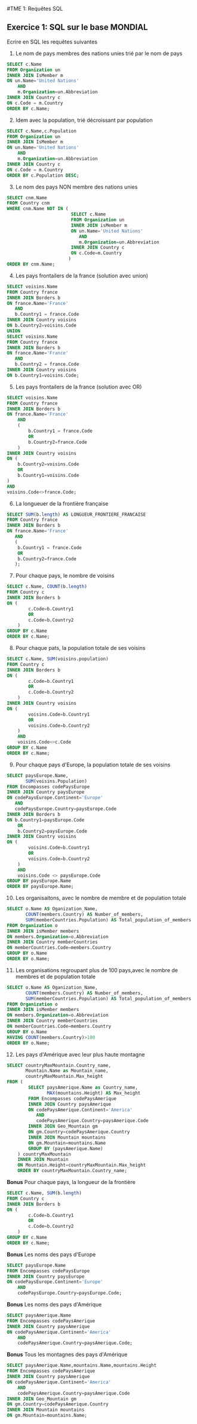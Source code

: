 #TME 1: Requêtes SQL

## Exercice 1: SQL sur le base MONDIAL

Ecrire en SQL les requêtes suivantes

1. Le nom de pays membres des nations unies trié par le nom de pays
```sql
SELECT c.Name 
FROM Organization un 
INNER JOIN IsMember m 
ON un.Name='United Nations' 
    AND 
    m.Organization=un.Abbreviation 
INNER JOIN Country c 
ON c.Code = m.Country 
ORDER BY c.Name;
```
2. Idem avec la population, trié décroissant par population
```sql
SELECT c.Name,c.Population 
FROM Organization un 
INNER JOIN IsMember m 
ON un.Name='United Nations' 
    AND 
    m.Organization=un.Abbreviation 
INNER JOIN Country c 
ON c.Code = m.Country 
ORDER BY c.Population DESC;
```
3. Le nom des pays NON membre des nations unies
```sql
SELECT cnm.Name 
FROM Country cnm 
WHERE cnm.Name NOT IN (
                        SELECT c.Name 
                        FROM Organization un 
                        INNER JOIN isMember m 
                        ON un.Name='United Nations' 
                           AND 
                           m.Organization=un.Abbreviation 
                        INNER JOIN Country c 
                        ON c.Code=m.Country
                       ) 
ORDER BY cnm.Name;
```
4. Les pays frontailers de la france (solution avec union)
```sql
SELECT voisins.Name 
FROM Country france 
INNER JOIN Borders b 
ON france.Name='France'  
   AND 
   b.Country1 = france.Code 
INNER JOIN Country voisins 
ON b.Country2=voisins.Code 
UNION 
SELECT voisins.Name 
FROM Country france 
INNER JOIN Borders b 
ON france.Name='France' 
   AND 
   b.Country2 = france.Code 
INNER JOIN Country voisins 
ON b.Country1=voisins.Code;
```
5. Les pays frontailers de la france (solution avec OR)
```sql
SELECT voisins.Name  
FROM Country france 
INNER JOIN Borders b 
ON france.Name='France' 
    AND 
    (
        b.Country1 = france.Code 
        OR 
        b.Country2=france.Code
    ) 
INNER JOIN Country voisins 
ON (
    b.Country2=voisins.Code 
    OR 
    b.Country1=voisins.Code
) 
AND 
voisins.Code<>france.Code;
```
6. La longueuer de la frontière française
```sql
SELECT SUM(b.length) AS LONGUEUR_FRONTIERE_FRANCAISE
FROM Country france 
INNER JOIN Borders b 
ON france.Name='France' 
   AND 
   (
    b.Country1 = france.Code 
    OR 
    b.Country2=france.Code
   ); 
```
7. Pour chaque pays, le nombre de voisins
```sql
SELECT c.Name, COUNT(b.length) 
FROM Country c 
INNER JOIN Borders b 
ON (
        c.Code=b.Country1 
        OR 
        c.Code=b.Country2
    ) 
GROUP BY c.Name
ORDER BY c.Name;
```
8. Pour chaque pats, la population totale de ses voisins
```sql
SELECT c.Name, SUM(voisins.population) 
FROM Country c 
INNER JOIN Borders b 
ON (
        c.Code=b.Country1 
        OR 
        c.Code=b.Country2
    ) 
INNER JOIN Country voisins 
ON (
        voisins.Code=b.Country1 
        OR 
        voisins.Code=b.Country2
    ) 
    AND 
    voisins.Code<>c.Code 
GROUP BY c.Name 
ORDER BY c.Name;
```
9. Pour chaque pays d'Europe, la population totale de ses voisins
```sql
SELECT paysEurope.Name, 
       SUM(voisins.Population) 
FROM Encompasses codePaysEurope 
INNER JOIN Country paysEurope 
ON codePaysEurope.Continent='Europe' 
   AND 
   codePaysEurope.Country=paysEurope.Code 
INNER JOIN Borders b 
ON b.Country1=paysEurope.Code 
    OR 
    b.Country2=paysEurope.Code 
INNER JOIN Country voisins 
ON (
        voisins.Code=b.Country1 
        OR 
        voisins.Code=b.Country2
    ) 
    AND 
    voisins.Code <> paysEurope.Code 
GROUP BY paysEurope.Name 
ORDER BY paysEurope.Name;
```
10. Les organisaitons, avec le nombre de membre et de population totale
```sql
SELECT o.Name AS Oganization_Name,
       COUNT(members.Country) AS Number_of_members,
       SUM(memberCountries.Population) AS Total_population_of_members
FROM Organization o 
INNER JOIN isMember members 
ON members.Organization=o.Abbreviation 
INNER JOIN Country memberCountries 
ON memberCountries.Code=members.Country 
GROUP BY o.Name 
ORDER BY o.Name;
```
11. Les organisations regroupant plus de 100 pays,avec le nombre de membres et de population totale
```sql
SELECT o.Name AS Oganization_Name, 
       COUNT(members.Country) AS Number_of_members,
       SUM(memberCountries.Population) AS Total_population_of_members 
FROM Organization o 
INNER JOIN isMember members 
ON members.Organization=o.Abbreviation 
INNER JOIN Country memberCountries 
ON memberCountries.Code=members.Country 
GROUP BY o.Name 
HAVING COUNT(members.Country)>100 
ORDER BY o.Name;
```
12. Les pays d'Amérique avec leur plus haute montagne 
```sql
SELECT countryMaxMountain.Country_name, 
       Mountain.Name as Mountain_name, 
       countryMaxMountain.Max_height 
FROM (
        SELECT paysAmerique.Name as Country_name,
               MAX(mountains.Height) AS Max_height
        FROM Encompasses codePaysAmerique 
        INNER JOIN Country paysAmerique 
        ON codePaysAmerique.Continent='America' 
           AND
           codePaysAmerique.Country=paysAmerique.Code 
        INNER JOIN Geo_Mountain gm 
        ON gm.Country=codePaysAmerique.Country 
        INNER JOIN Mountain mountains 
        ON gm.Mountain=mountains.Name 
        GROUP BY (paysAmerique.Name)
    ) countryMaxMountain 
    INNER JOIN Mountain 
    ON Mountain.Height=countryMaxMountain.Max_height
    ORDER BY countryMaxMountain.Country_name;
```

**Bonus** Pour chaque pays, la longueur de la frontière 
```sql
SELECT c.Name, SUM(b.length) 
FROM Country c 
INNER JOIN Borders b 
ON (
        c.Code=b.Country1 
        OR 
        c.Code=b.Country2
    ) 
GROUP BY c.Name 
ORDER BY c.Name;
```

**Bonus** Les noms des pays d'Europe
```sql
SELECT paysEurope.Name 
FROM Encompasses codePaysEurope 
INNER JOIN Country paysEurope 
ON codePaysEurope.Continent='Europe' 
    AND
    codePaysEurope.Country=paysEurope.Code;
```

**Bonus** Les noms des pays d'Amérique
```sql
SELECT paysAmerique.Name 
FROM Encompasses codePaysAmerique 
INNER JOIN Country paysAmerique
ON codePaysAmerique.Continent='America' 
    AND
    codePaysAmerique.Country=paysAmerique.Code;
```

**Bonus** Tous les montagnes des pays d'Amérique
```sql
SELECT paysAmerique.Name,mountains.Name,mountains.Height 
FROM Encompasses codePaysAmerique 
INNER JOIN Country paysAmerique 
ON codePaysAmerique.Continent='America' 
    AND
    codePaysAmerique.Country=paysAmerique.Code 
INNER JOIN Geo_Mountain gm 
ON gm.Country=codePaysAmerique.Country 
INNER JOIN Mountain mountains 
ON gm.Mountain=mountains.Name;
```